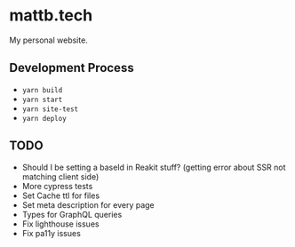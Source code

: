 # mattb.tech

My personal website.

## Development Process

- `yarn build`
- `yarn start`
- `yarn site-test`
- `yarn deploy`

## TODO

- Should I be setting a baseId in Reakit stuff? (getting error about SSR not matching client side)
- More cypress tests
- Set Cache ttl for files
- Set meta description for every page
- Types for GraphQL queries
- Fix lighthouse issues
- Fix pa11y issues
